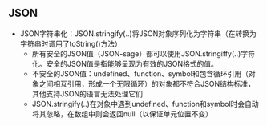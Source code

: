 ## JSON

- JSON字符串化：JSON.stringify(..)将JSON对象序列化为字符串（在转换为字符串时调用了toString()方法）
  - 所有安全的JSON值（JSON-sage）都可以使用JSON.stringiffy(..)字符化。安全的JSON值是指能够呈现为有效的JSON格式的值。
  - 不安全的JSON值：undefined、function、symbol和包含循环引用（对象之间相互引用，形成一个无限循环）的对象都不符合JSON结构标准，其他支持JSON的语言无法处理它们
  - JSON.stringify(..)在对象中遇到undefined、function和symbol时会自动将其忽略，在数组中则会返回null（以保证单元位置不变）